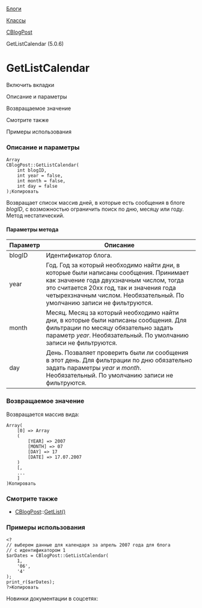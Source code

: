 [Блоги](/api_help/blogs/index.php)

[Классы](/api_help/blogs/classes/index.php)

[CBlogPost](/api_help/blogs/classes/cblogpost/index.php)

GetListCalendar (5.0.6)

GetListCalendar
===============

Включить вкладки

Описание и параметры

Возвращаемое значение

Смотрите также

Примеры использования

### Описание и параметры

```
Array
CBlogPost::GetListCalendar(
	int blogID,
	int year = false,
	int month = false,
	int day = false
);Копировать
```

Возвращает список массив дней, в которые есть сообщения в блоге *blogID*, с возможностью ограничить поиск по дню, месяцу или году. Метод нестатический.

#### Параметры метода

| Параметр | Описание |
| --- | --- |
| blogID | Идентификатор блога. |
| year | Год. Год за который необходимо найти дни, в которые были написаны сообщения. Принимает как значение года двухзначным числом, тогда это считается 20хх год, так и значения года четырехзначным числом.  Необязательный. По умолчанию записи не фильтруются. |
| month | Месяц. Месяц за который необходимо найти дни, в которые были написаны сообщения. Для фильтрации по месяцу обязательно задать параметр *year*.  Необязательный. По умолчанию записи не фильтруются. |
| day | День. Позваляет проверить были ли сообщения в этот день. Для фильтрации по дню обязательно задать параметры *year* и *month*.  Необязательный. По умолчанию записи не фильтруются. |

### Возвращаемое значение

Возвращается массив вида:  

```
Array(
	[0] => Array
	(
		[YEAR] => 2007
		[MONTH] => 07
		[DAY] => 17
		[DATE] => 17.07.2007
	)
	[,
	...
	]
)Копировать
```

### Смотрите также

* [CBlogPost](/api_help/blogs/classes/cblogpost/index.php)::[GetList()](/api_help/blogs/classes/cblogpost/getlist.php)

### Примеры использования

```
<?
// выберем данные для календаря за апрель 2007 года для блога
// с идентификатором 1
$arDates = CBlogPost::GetListCalendar(
	1,
	'06',
	'4'
);
print_r($arDates);
?>Копировать
```

Новинки документации в соцсетях: